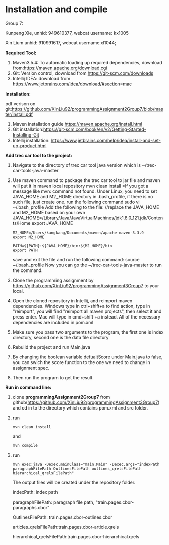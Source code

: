 # Installation and compile

Group 7: 

Kunpeng Xie, unhid: 949610377, webcat username: kx1005

Xin Lium unhid: 910991617, webcat username:xl1044;



**Required Tool:**

1. Maven3.5.4: To automatic loading up required dependencies, download from:<https://maven.apache.org/download.cgi>
2. Git: Version control, download from <https://git-scm.com/downloads>
3. Intellij IDEA: download from <https://www.jetbrains.com/idea/download/#section=mac>

**Installation:**

pdf verison on git:<https://github.com/XinLiu92/programmingAssignment2Group7/blob/master/install.pdf>

1. Maven installation guide <https://maven.apache.org/install.html>
2. Git installation:<https://git-scm.com/book/en/v2/Getting-Started-Installing-Git>
3. Intellij installation: <https://www.jetbrains.com/help/idea/install-and-set-up-product.html>

**Add trec car tool to the project:**

1. Navigate to the directory of trec car tool java version which is ~/trec-car-tools-java-master

2. Use maven command to package the trec car tool to jar file and maven will put it in maven local repository mvn clean install *If you got a message like mvn: command not found. Under Linux, you need to set JAVA_HOME and M2_HOME directory in .bash_profile, if there is no such file, just create one. run the following command sudo vi ~/.bash_profile Add the following to the file: //replace the JAVA_HOME and M2_HOME based on your own JAVA_HOME=/Library/Java/JavaVirtualMachines/jdk1.8.0_121.jdk/Contents/Home export JAVA_HOME

   ```
   M2_HOME=/Users/kangkang/Documents/maven/apache-maven-3.3.9
   export M2_HOME
    
   PATH=${PATH}:${JAVA_HOME}/bin:${M2_HOME}/bin
   export PATH
   ```

   save and exit the file and run the following command: source ~/.bash_profile Now you can go the ~/trec-car-tools-java-master to run the command.

3. Clone the programming assignment by https://github.com/XinLiu92/programmingAssignment3Group7 to your local.

4. Open the cloned repository in Intellij, and reimport maven dependencies. Windows type in ctrl+shift+a to find action, type in "reimport", you will find "reimport all maven projects", then select it and press enter. Mac will type in cmd+shift +a instead. All of the necessary dependencies are included in pom.xml

5. Make sure you pass two arguments to the program, the first one is index directory, second one is the data file directory

6. Rebuild the project and run Main.java

7. By changing the boolean variable defualtScore under Main.java to false, you can swich the score function to the one we need to change in assignment spec.

8. Then run the program to get the result.

**Run in command line:**

1. clone **programmingAssignment2Group7** from github(https://github.com/XinLiu92/programmingAssignment3Group7) and cd in to the directory which contains pom.xml and src folder.

2. run

   ```
   mvn clean install
   ```

   and

   ```
   mvn compile 
   ```

3. run

   ```
   mvn exec:java -Dexec.mainClass="main.Main" -Dexec.args="indexPath paragraphFilePath OutlinesFilePath outlines_qrelsFilePath hierarchical_qrelsFilePath"
   ```

   The output files will be created under the repository folder.

    indexPath: index path

   paragraphFilePath: paragraph file path, "train.pages.cbor-paragraphs.cbor"

   OutlinesFilePath: train.pages.cbor-outlines.cbor

   articles_qrelsFilePath:train.pages.cbor-article.qrels

   hierarchical_qrelsFilePath:train.pages.cbor-hierarchical.qrels